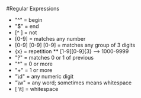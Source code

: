 #Regular Expressions
* "^" = begin
* "$" = end
* [^ ] = not
* [0-9] = matches any number
* [0-9] [0-9] [0-9] = matches any group of 3 digits
* {x} = repetition
** [1-9][0-9]{3} --> 1000-9999
* "?" = matches 0 or 1 of previous
* "*" = 0 or more
* "+" = 1 or more
* "\d" = any numeric digit
* "\w" = any word; sometimes means whitespace
* [ \t] = whitespace


